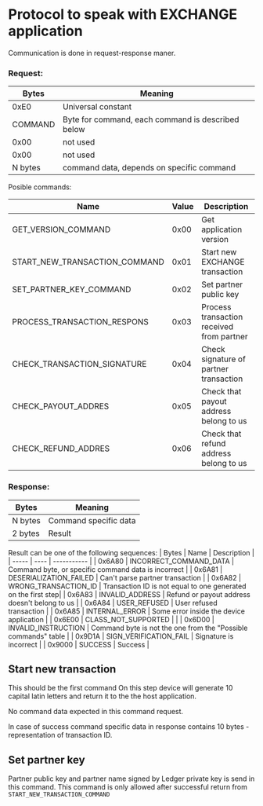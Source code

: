 # Protocol to speak with EXCHANGE application
Communication is done in request-response maner.
### Request:
| Bytes         | Meaning       |
| ------------- | ------------- |
| 0xE0          | Universal constant |
| COMMAND       | Byte for command, each command is described below |
| 0x00 | not used |
| 0x00 | not used |
| N bytes | command data, depends on specific command|



Posible commands:

| Name | Value | Description |
| ---- | ----- | ----------- |
| GET_VERSION_COMMAND           | 0x00 | Get application version |
| START_NEW_TRANSACTION_COMMAND | 0x01 | Start new EXCHANGE transaction |
| SET_PARTNER_KEY_COMMAND       | 0x02 | Set partner public key |
| PROCESS_TRANSACTION_RESPONS   | 0x03 | Process transaction received from partner|
| CHECK_TRANSACTION_SIGNATURE   | 0x04 | Check signature of partner transaction |
| CHECK_PAYOUT_ADDRES           | 0x05 | Check that payout address belong to us |
| CHECK_REFUND_ADDRES           | 0x06 | Check that refund address belong to us |
### Response:
| Bytes         | Meaning       |
| ------------- | ------------- |
| N bytes       | Command specific data |
| 2 bytes       | Result |

Result can be one of the following sequences:
| Bytes | Name | Description |
| ----- | ---- | ----------- |
| 0x6A80 | INCORRECT_COMMAND_DATA   | Command byte, or specific command data is incorrect |
| 0x6A81 | DESERIALIZATION_FAILED   | Can't parse partner transaction |
| 0x6A82 | WRONG_TRANSACTION_ID     | Transaction ID is not equal to one generated on the first step|
| 0x6A83 | INVALID_ADDRESS          | Refund or payout address doesn't belong to us |
| 0x6A84 | USER_REFUSED             | User refused transaction |
| 0x6A85 | INTERNAL_ERROR           | Some error inside the device application |
| 0x6E00 | CLASS_NOT_SUPPORTED      | |
| 0x6D00 | INVALID_INSTRUCTION      | Command byte is not the one from the "Possible commands" table |
| 0x9D1A | SIGN_VERIFICATION_FAIL   | Signature is incorrect |
| 0x9000 | SUCCESS                  | Success |

## Start new transaction
This should be the first command
On this step device will generate 10 capital latin letters and return it to the the host application.

No command data expected in this command request.

In case of success command specific data in response contains 10 bytes - representation of transaction ID.

## Set partner key
Partner public key and partner name signed by Ledger private key is send in this command. This command is only allowed after successful return from `START_NEW_TRANSACTION_COMMAND`
